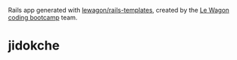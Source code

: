 Rails app generated with [lewagon/rails-templates](https://github.com/lewagon/rails-templates), created by the [Le Wagon coding bootcamp](https://www.lewagon.com) team.
# jidokche
